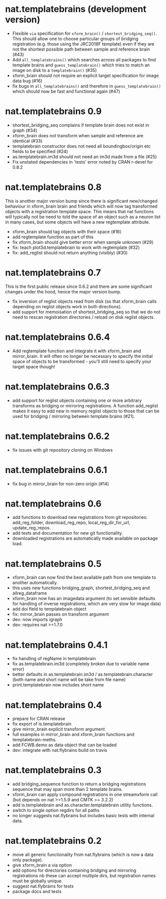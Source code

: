 # nat.templatebrains (development version)

* Flexible `via` specification for `xform_brain()` / `shortest_bridging_seq()`.
  This should allow one to choose particular groups of bridging registration 
  (e.g. those using the JRC2018F template) even if they are not the shortest
  possible path between sample and reference brain (#43)
* Add `all_templatebrains()` which searches across all packages to find template
  brains and `guess_templatebrain()` which tries to match an image on disk to a
  `templatebrain()` (#35)
* xform_brain should not require an explicit target specification for image data
  bug (#16)
* fix bugs in `all_templatebrains()` and therefore in `guess_templatebrain()`
  which should now be fast and functional again (#47)

# nat.templatebrains 0.9

* shortest_bridging_seq complains if template brain does not exist in graph (#34)
* xform_brain does not transform when sample and reference are identical (#33)
* templatebrain constructor does not need all boundingbox/origin etc fields
  to be specified (#24)
* as.templatebrain.im3d should not need an im3d made from a file (#25)
* Fix unstated dependencies in 'tests' error noted by CRAN r-devel for 0.8.2

# nat.templatebrains 0.8

This is another major version bump since there is significant new/changed
behaviour in xform_brain brain and friends which will now tag transformed
objects with a registration template space. This means that nat functions will
typically not be need to told the space of an object such as a neuron list in
many cases, but some objects will have a new regtemplate attribute.

* xform_brain should tag objects with their space (#16)
* add regtemplate function as part of this
* fix xform_brain should give better error when sample unknown (#29)
* fix: teach plot3d.templatebrain to work with regtemplate (#32)
* fix: add_reglist should not return anything (visibly) (#30)

# nat.templatebrains 0.7

This is the first public release since 0.6.2 and there are some significant
changes under the hood, hence the major version bump.

* fix inversion of reglist objects read from disk (so that xform_brain calls
  depending on reglist objects work in both directions).
* add support for memoisation of shortest_bridging_seq so that we do not need to
  rescan registration directories / reload on disk reglist objects.

# nat.templatebrains 0.6.4

* Add regtemplate function and integrate it with xform_brain and mirror_brain.
  It will often no longer be necessary to specify the initial space of objects
  to be transformed - you'll still need to specify your target space though!

# nat.templatebrains 0.6.3

* add support for reglist objects containing one or more arbitrary transforms
  as bridging or mirroring registrations. A function add_reglist makes it easy
  to add new in memory reglist objects to those that can be used for bridging
  / mirroring between template brains (#21).

# nat.templatebrains 0.6.2

* fix issues with git repository cloning on Windows

# nat.templatebrains 0.6.1

* fix bug in mirror_brain for non-zero origin (#14)

# nat.templatebrains 0.6

* add functions to download new registrations from git repositories:
  add_reg_folder, download_reg_repo, local_reg_dir_for_url, update_reg_repos.
* add tests and documentation for new git functionality.
* downloaded registrations are automatically made available on package load.

# nat.templatebrains 0.5

* xform_brain can now find the best available path from one template to another
  automatically.
* this uses new functions bridging_graph, shortest_bridging_seq and
  allreg_dataframe
* xform_brain now has an imagedata argument (to set sensible defaults for
  handling of inverse registrations, which are very slow for image data)
* add doi field to templatebrain object
* fix: mirror_brain passes on transform argument
* dev: now imports igraph
* dev: requires nat >=1.7.0

# nat.templatebrains 0.4.1

* fix handling of regName in templatebrain
* fix as.templatebrain.im3d (completely broken due to variable name error)
* better defaults in as.templatebrain.im3d / as.templatebrain.character
  (both name and short name will be take from file name)
* print.templatebrain now includes short name

# nat.templatebrains 0.4

* prepare for CRAN release
* fix export of is.templatebrain
* give mirror_brain explicit transform argument
* full examples in mirror_brain and xform_brain functions and
  templatebrain-meths.
* add FCWB.demo as data object that can be loaded
* dev: integrate with nat.flybrains build on travis

# nat.templatebrains 0.3

* add bridging_sequence function to return a bridging registrations sequence
  that may span more than 2 template brains.
* xform_brain can apply compound registrations in one streamxform call
  (but depends on nat >=1.5.9 and CMTK >= 3.2.2)
* add is.templatebrain and as.character.templatebrain utility functions.
* switch to single option regdirs for all paths
* no longer suggests nat.flybrains but includes basic tests with internal data.

# nat.templatebrains 0.2

* move all generic functionality from nat.flybrains (which is now a data only
  package).
* give xform_brain a via option
* add options for directories containing bridging and mirroring registrations
  nb these can accept multiple dirs, but registration names must be globally
  unique.
* suggest nat.flybrains for tests
* package docs and tests

